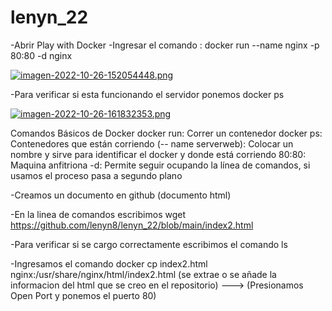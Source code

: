 # lenyn_22
-Abrir Play with Docker
-Ingresar el comando : docker run --name nginx -p 80:80 -d nginx 

[![imagen-2022-10-26-152054448.png](https://i.postimg.cc/prdV2H1y/imagen-2022-10-26-152054448.png)](https://postimg.cc/N9Wv4Wtw)


-Para verificar si esta funcionando el servidor ponemos docker ps

[![imagen-2022-10-26-161832353.png](https://i.postimg.cc/3w6hpc1b/imagen-2022-10-26-161832353.png)](https://postimg.cc/GBk6nzZk)

Comandos Básicos de Docker 
docker run: Correr un contenedor
docker ps: Contenedores que están corriendo
(-- name serverweb): Colocar un nombre y sirve para identificar el docker y donde está corriendo
80:80: Maquina anfitriona
-d: Permite seguir ocupando la línea de comandos, si usamos el proceso pasa a segundo plano


-Creamos un documento en github (documento html)



-En la linea de comandos escribimos wget https://github.com/lenyn8/lenyn_22/blob/main/index2.html


-Para verificar si se cargo correctamente escribimos el comando ls

-Ingresamos el comando docker cp index2.html nginx:/usr/share/nginx/html/index2.html (se extrae o se añade la informacion del html que se creo en el repositorio) ---> (Presionamos Open Port y ponemos el puerto 80)

